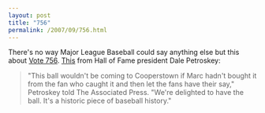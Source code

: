 ```yaml
---
layout: post
title: "756"
permalink: /2007/09/756.html
---
```


There's no way Major League Baseball could say anything else but this about [Vote 756](http://www2.vote756.com/marcecko/). [This](http://sports.yahoo.com/mlb/news;_ylt=AvolqPalJXD6BleUEStJALURvLYF?slug=ap-bonds-756ball&prov=ap&type=lgns) from Hall of Fame president Dale Petroskey:

> "This ball wouldn't be coming to Cooperstown if Marc hadn't bought it from the fan who caught it and then let the fans have their say," Petroskey told The Associated Press. "We're delighted to have the ball. It's a historic piece of baseball history."